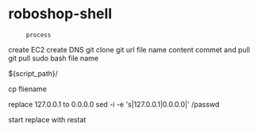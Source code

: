 # roboshop-shell
         
         process
          
create EC2
create DNS
git clone git url
file name
content 
commet and pull
git pull
sudo bash file name

${script_path}/

cp fliename

replace 127.0.0.1 to 0.0.0.0
sed -i -e 's|127.0.0.1|0.0.0.0|' /passwd 

start replace with restat 



